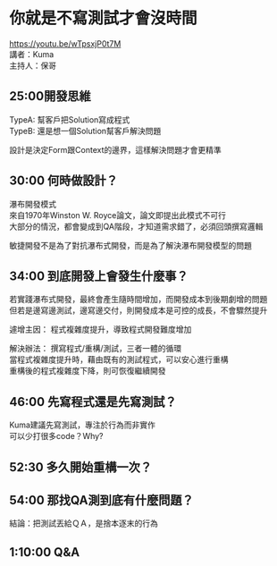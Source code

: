 # 你就是不寫測試才會沒時間

https://youtu.be/wTpsxjP0t7M \
講者：Kuma \
主持人：保哥

## 25:00開發思維 
TypeA: 幫客戶把Solution寫成程式 \
TypeB: 還是想一個Solution幫客戶解決問題 

設計是決定Form跟Context的邊界，這樣解決問題才會更精準

## 30:00 何時做設計？
瀑布開發模式 \
來自1970年Winston W. Royce論文，論文即提出此模式不可行 \
大部分的情況，都會變成到QA階段，才知道需求錯了，必須回頭撰寫邏輯

敏捷開發不是為了對抗瀑布式開發，而是為了解決瀑布開發模型的問題


## 34:00 到底開發上會發生什麼事？
若實踐瀑布式開發，最終會產生隨時間增加，而開發成本到後期劇增的問題 \
但若是邊寫邊測試，邊寫邊交付，則開發成本是可控的成長，不會驟然提升

遽增主因：
程式複雜度提升，導致程式開發難度增加

解決辦法：
撰寫程式/重構/測試，三者一體的循環 \
當程式複雜度提升時，藉由既有的測試程式，可以安心進行重構 \
重構後的程式複雜度下降，則可恢復繼續開發

## 46:00 先寫程式還是先寫測試？
Kuma建議先寫測試，專注於行為而非實作 \
可以少打很多code？Why?

## 52:30 多久開始重構一次？

## 54:00 那找QA測到底有什麼問題？
結論：把測試丟給ＱＡ，是捨本逐末的行為

## 1:10:00 Q&A